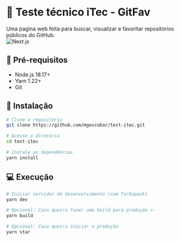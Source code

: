 # 🚀 Teste técnico iTec - GitFav
Uma pagina web feita para buscar, visualizar e favoritar repositórios públicos do GitHub.
<br>
![Next.js](https://img.shields.io/badge/Next.js-15.2.4-000000?logo=next.js)

## 📝 Pré-requisitos
- Node.js 18.17+
- Yarn 1.22+
- Git

## 🔧 Instalação
```bash
# Clone o repositório
git clone https://github.com/mgescobar/test-itec.git

# Acesse o diretório
cd test-itec

# Instale as dependências
yarn install
```
## 💻 Execução

```bash
# Iniciar servidor de desenvolvimento (com Turbopack)
yarn dev

# Opcional: Caso queira fazer uma build para produção <-
yarn build

# Opcional: Caso queira iniciar a produção
yarn star
```
